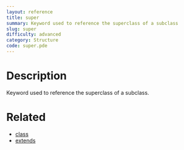 ```yaml
---
layout: reference
title: super
summary: Keyword used to reference the superclass of a subclass
slug: super
difficulty: advanced
category: Structure
code: super.pde
---
```


# Description

Keyword used to reference the superclass of a subclass.
# Related

- [class](class.html)
- [extends](extends.html)
